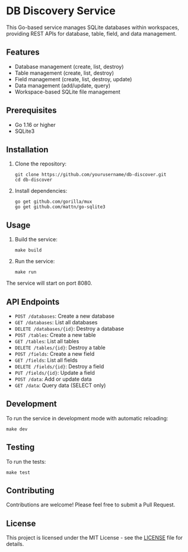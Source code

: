 # DB Discovery Service

This Go-based service manages SQLite databases within workspaces, providing REST APIs for database, table, field, and data management.

## Features

- Database management (create, list, destroy)
- Table management (create, list, destroy)
- Field management (create, list, destroy, update)
- Data management (add/update, query)
- Workspace-based SQLite file management

## Prerequisites

- Go 1.16 or higher
- SQLite3

## Installation

1. Clone the repository:

   ```
   git clone https://github.com/yourusername/db-discover.git
   cd db-discover
   ```

2. Install dependencies:
   ```
   go get github.com/gorilla/mux
   go get github.com/mattn/go-sqlite3
   ```

## Usage

1. Build the service:

   ```
   make build
   ```

2. Run the service:
   ```
   make run
   ```

The service will start on port 8080.

## API Endpoints

- `POST /databases`: Create a new database
- `GET /databases`: List all databases
- `DELETE /databases/{id}`: Destroy a database
- `POST /tables`: Create a new table
- `GET /tables`: List all tables
- `DELETE /tables/{id}`: Destroy a table
- `POST /fields`: Create a new field
- `GET /fields`: List all fields
- `DELETE /fields/{id}`: Destroy a field
- `PUT /fields/{id}`: Update a field
- `POST /data`: Add or update data
- `GET /data`: Query data (SELECT only)

## Development

To run the service in development mode with automatic reloading:

```
make dev
```

## Testing

To run the tests:

```
make test
```

## Contributing

Contributions are welcome! Please feel free to submit a Pull Request.

## License

This project is licensed under the MIT License - see the [LICENSE](LICENSE) file for details.
